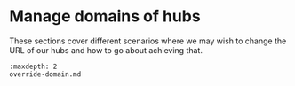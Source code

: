 # Manage domains of hubs

These sections cover different scenarios where we may wish to change the URL
of our hubs and how to go about achieving that.

```{toctree}
:maxdepth: 2
override-domain.md
```
